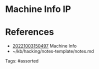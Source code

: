# Machine Info IP

# References
- [20221003150497](/zet/20221003150497/README.md) Machine Info
- ~/kb/hacking/notes-template/notes.md

Tags:
    #assorted
